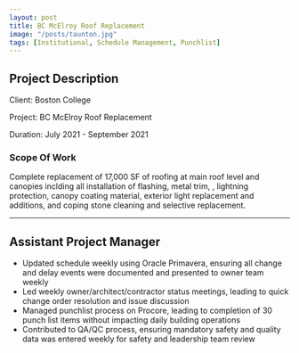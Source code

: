 ```yaml
---
layout: post
title: BC McElroy Roof Replacement
image: "/posts/taunton.jpg"
tags: [Institutional, Schedule Management, Punchlist]
---
```


## Project Description

Client: Boston College

Project: BC McElroy Roof Replacement

Duration: July 2021 - September 2021

### Scope Of Work

Complete replacement of 17,000 SF of roofing at main roof level and canopies inclding all installation of flashing, metal trim, , lightning protection, canopy coating material, exterior light replacement and additions, and coping stone cleaning and selective replacement.

---

## Assistant Project Manager
- Updated schedule weekly using Oracle Primavera, ensuring all change and delay events were documented and presented to owner team weekly
- Led weekly owner/architect/contractor status meetings, leading to quick change order resolution and issue discussion
- Managed punchlist process on Procore, leading to completion of 30 punch list items without impacting daily building operations
- Contributed to QA/QC process, ensuring mandatory safety and quality data was entered weekly for safety and leadership team review
